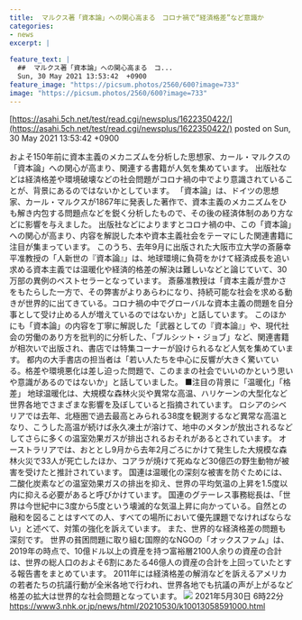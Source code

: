 ```yaml
---
title:  マルクス著「資本論」への関心高まる　コロナ禍で“経済格差”など意識か  
categories:
- news
excerpt: |
  
feature_text: |
  ##  マルクス著「資本論」への関心高まる　コ...
  Sun, 30 May 2021 13:53:42  +0900
feature_image: "https://picsum.photos/2560/600?image=733"
image: "https://picsum.photos/2560/600?image=733"
---
```


[https://asahi.5ch.net/test/read.cgi/newsplus/1622350422/](https://asahi.5ch.net/test/read.cgi/newsplus/1622350422/)
posted on Sun, 30 May 2021 13:53:42  +0900

<!--more-->

およそ150年前に資本主義のメカニズムを分析した思想家、カール・マルクスの「資本論」への関心が高まり、関連する書籍が人気を集めています。 出版社などは経済格差や環境破壊などの社会問題がコロナ禍の中でより意識されていることが、背景にあるのではないかとしています。 「資本論」は、ドイツの思想家、カール・マルクスが1867年に発表した著作で、資本主義のメカニズムをひも解き内包する問題点などを鋭く分析したもので、その後の経済体制のあり方などに影響を与えました。 出版社などによりますとコロナ禍の中、この「資本論」への関心が高まり、内容を解説した本や資本主義社会をテーマにした関連書籍に注目が集まっています。 このうち、去年9月に出版された大阪市立大学の斎藤幸平准教授の「人新世の『資本論』」は、地球環境に負荷をかけて経済成長を追い求める資本主義では温暖化や経済的格差の解決は難しいなどと論じていて、30万部の異例のベストセラーとなっています。 斎藤准教授は「資本主義が豊かさをもたらした一方で、その弊害がよりあらわになり、持続可能な社会を求める動きが世界的に出てきている。コロナ禍の中でグローバルな資本主義の問題を自分事として受け止める人が増えているのではないか」と話しています。 このほかにも「資本論」の内容を丁寧に解説した「武器としての『資本論』」や、現代社会の労働のあり方を批判的に分析した、「ブルシット・ジョブ」など、関連書籍が相次いで出版され、書店では特集コーナーが設けられるなど人気を集めています。 都内の大手書店の担当者は「若い人たちを中心に反響が大きく驚いている。格差や環境悪化は差し迫った問題で、このままの社会でいいのかという思いや意識があるのではないか」と話していました。 ■注目の背景に「温暖化」「格差」 地球温暖化は、大規模な森林火災や異常な高温、ハリケーンの大型化など世界各地でさまざまな影響を及ぼしていると指摘されています。 ロシアのシベリアでは去年、北極圏で過去最高とみられる38度を観測するなど異常な高温となり、こうした高温が続けば永久凍土が溶けて、地中のメタンが放出されるなどしてさらに多くの温室効果ガスが排出されるおそれがあるとされています。 オーストラリアでは、おととし9月から去年2月ごろにかけて発生した大規模な森林火災で33人が死亡したほか、コアラが焼けて死ぬなど30億匹の野生動物が被害を受けたと推計されています。 国連は温暖化の深刻な被害を防ぐためには、二酸化炭素などの温室効果ガスの排出を抑え、世界の平均気温の上昇を1.5度以内に抑える必要があると呼びかけています。 国連のグテーレス事務総長は、「世界は今世紀中に3度から5度という壊滅的な気温上昇に向かっている。自然との融和を図ることはすべての人、すべての場所において優先課題でなければならない」と述べて、対策の強化を訴えています。 また、世界的な経済格差の問題も深刻です。 世界の貧困問題に取り組む国際的なNGOの「オックスファム」は、2019年の時点で、10億ドル以上の資産を持つ富裕層2100人余りの資産の合計は、世界の総人口のおよそ6割にあたる46億人の資産の合計を上回っていたとする報告書をまとめています。 2011年には経済格差の解消などを訴えるアメリカの若者たちの抗議行動が全米各地で行われ、世界各地でも抗議の声が上がるなど格差の拡大は世界的な社会問題となっています。 ![](https://www3.nhk.or.jp/news/html/20210530/K10013058591_2105292254_2105300015_01_02.jpg) 2021年5月30日 6時22分 https://www3.nhk.or.jp/news/html/20210530/k10013058591000.html
